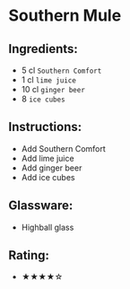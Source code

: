 # Southern Mule

## Ingredients:
- 5 cl `Southern Comfort`
- 1 cl `lime juice`
- 10 cl `ginger beer`
- 8 `ice cubes`

## Instructions:
- Add Southern Comfort
- Add lime juice
- Add ginger beer
- Add ice cubes

## Glassware:
- Highball glass

## Rating:
- ★★★★☆